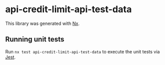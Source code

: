 # api-credit-limit-api-test-data

This library was generated with [Nx](https://nx.dev).

## Running unit tests

Run `nx test api-credit-limit-api-test-data` to execute the unit tests via [Jest](https://jestjs.io).
